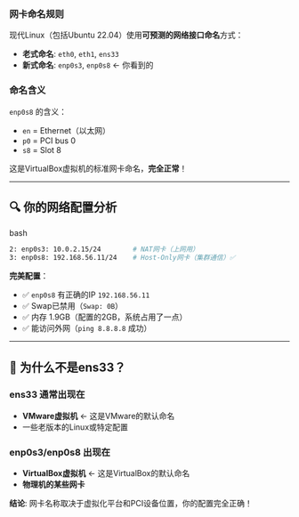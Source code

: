 ### 网卡命名规则

现代Linux（包括Ubuntu 22.04）使用**可预测的网络接口命名**方式：

- **老式命名**: `eth0`, `eth1`, `ens33`
- **新式命名**: `enp0s3`, `enp0s8` ← 你看到的

### 命名含义

`enp0s8` 的含义：

- `en` = Ethernet（以太网）
- `p0` = PCI bus 0
- `s8` = Slot 8

这是VirtualBox虚拟机的标准网卡命名，**完全正常**！

------

## 🔍 你的网络配置分析

bash

```bash
2: enp0s3: 10.0.2.15/24        # NAT网卡（上网用）
3: enp0s8: 192.168.56.11/24    # Host-Only网卡（集群通信）✅
```

**完美配置**：

- ✅ `enp0s8` 有正确的IP `192.168.56.11`
- ✅ Swap已禁用（`Swap: 0B`）
- ✅ 内存 1.9GB（配置的2GB，系统占用了一点）
- ✅ 能访问外网（`ping 8.8.8.8` 成功）

------

## 📝 为什么不是ens33？

### ens33 通常出现在

- **VMware虚拟机** ← 这是VMware的默认命名
- 一些老版本的Linux或特定配置

### enp0s3/enp0s8 出现在

- **VirtualBox虚拟机** ← 这是VirtualBox的默认命名
- **物理机的某些网卡**

**结论**: 网卡名称取决于虚拟化平台和PCI设备位置，你的配置完全正确！